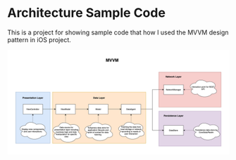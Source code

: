 # Architecture Sample Code
This is a project for showing sample code that how I used the MVVM design pattern in iOS project.

![MVVM explained diagram](https://github.com/zinlinphyo/Architecture-Sample-Code/blob/master/MVVM.jpg?raw=true)
